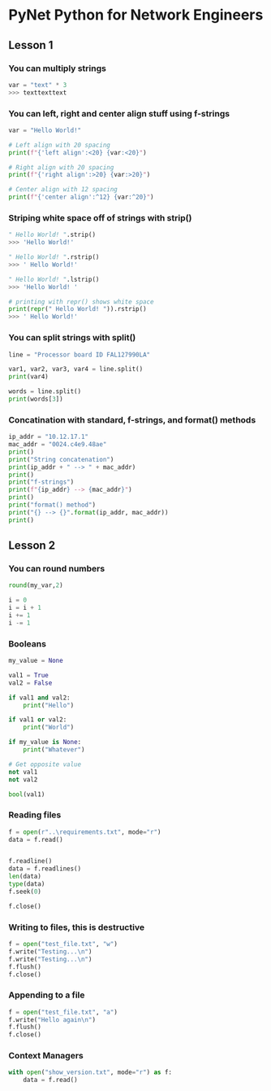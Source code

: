 # PyNet Python for Network Engineers

## Lesson 1

### You can multiply strings

```py
var = "text" * 3
>>> texttexttext
```

### You can left, right and center align stuff using f-strings

```py
var = "Hello World!"

# Left align with 20 spacing
print(f"{'left align':<20} {var:<20}")

# Right align with 20 spacing
print(f"{'right align':>20} {var:>20}")

# Center align with 12 spacing
print(f"{'center align':^12} {var:^20}")
```

### Striping white space off of strings with strip()

```py
" Hello World! ".strip()
>>> 'Hello World!'

" Hello World! ".rstrip()
>>> ' Hello World!'

" Hello World! ".lstrip()
>>> 'Hello World! '

# printing with repr() shows white space
print(repr(" Hello World! ")).rstrip()
>>> ' Hello World!'
```

### You can split strings with split()

```py
line = "Processor board ID FAL127990LA"

var1, var2, var3, var4 = line.split()
print(var4)

words = line.split()
print(words[3])
```

### Concatination with standard, f-strings, and format() methods

```py
ip_addr = "10.12.17.1"
mac_addr = "0024.c4e9.48ae"
print()
print("String concatenation")
print(ip_addr + " --> " + mac_addr)
print()
print("f-strings")
print(f"{ip_addr} --> {mac_addr}")
print()
print("format() method")
print("{} --> {}".format(ip_addr, mac_addr))
print()
```

## Lesson 2

### You can round numbers

```py
round(my_var,2)
```

```py
i = 0
i = i + 1
i += 1
i -= 1
```

### Booleans

```py
my_value = None

val1 = True
val2 = False

if val1 and val2:
    print("Hello")

if val1 or val2:
    print("World")

if my_value is None:
    print("Whatever")

# Get opposite value
not val1
not val2

bool(val1)

```

### Reading files

```py
f = open(r"..\requirements.txt", mode="r")
data = f.read()


f.readline()
data = f.readlines()
len(data)
type(data)
f.seek(0)

f.close()
```

### Writing to files, this is destructive

```py
f = open("test_file.txt", "w")
f.write("Testing...\n")
f.write("Testing...\n")
f.flush()
f.close()
```

### Appending to a file

```py
f = open("test_file.txt", "a")
f.write("Hello again\n")
f.flush()
f.close()
```
### Context Managers

```py
with open("show_version.txt", mode="r") as f:
    data = f.read()
```